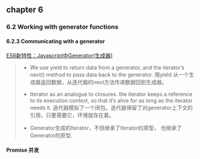 ## chapter 6 ##
### 6.2 Working with generator functions ###
#### 6.2.3 Communicating with a generator ####
[ES6新特性：Javascript中Generator(生成器)](http://www.cnblogs.com/diligenceday/p/5488037.html#_label6)
>* We use yield to return data from a generator, and the iterator’s next() method to pass data back to the generator. 
> 用yield 从一个生成器返回数据，从迭代器的next方法传递数据回到生成器。
>
>* Iterator as an analogue to closures. the iterator keeps a reference to its execution context, so that it’s alive for as long as the iterator needs it.
> 迭代器模拟了一个闭包。迭代器保留了对generator上下文的引用，只要需要它，环境就存在着。
>
>* Generator生成的Iterator，不但继承了Iterator的原型， 也继承了Generator的原型.

#### Promise 并发 ####
